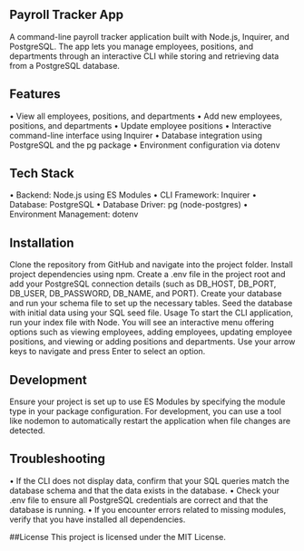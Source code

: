 ## Payroll Tracker App
A command-line payroll tracker application built with Node.js, Inquirer, and PostgreSQL. The app lets you manage employees, positions, and departments through an interactive CLI while storing and retrieving data from a PostgreSQL database.

## Features
• View all employees, positions, and departments
• Add new employees, positions, and departments
• Update employee positions
• Interactive command-line interface using Inquirer
• Database integration using PostgreSQL and the pg package
• Environment configuration via dotenv

## Tech Stack
• Backend: Node.js using ES Modules
• CLI Framework: Inquirer
• Database: PostgreSQL
• Database Driver: pg (node-postgres)
• Environment Management: dotenv

## Installation
Clone the repository from GitHub and navigate into the project folder.
Install project dependencies using npm.
Create a .env file in the project root and add your PostgreSQL connection details (such as DB_HOST, DB_PORT, DB_USER, DB_PASSWORD, DB_NAME, and PORT).
Create your database and run your schema file to set up the necessary tables.
Seed the database with initial data using your SQL seed file.
Usage
To start the CLI application, run your index file with Node. You will see an interactive menu offering options such as viewing employees, adding employees, updating employee positions, and viewing or adding positions and departments. Use your arrow keys to navigate and press Enter to select an option.

## Development
Ensure your project is set up to use ES Modules by specifying the module type in your package configuration. For development, you can use a tool like nodemon to automatically restart the application when file changes are detected.

## Troubleshooting
• If the CLI does not display data, confirm that your SQL queries match the database schema and that the data exists in the database.
• Check your .env file to ensure all PostgreSQL credentials are correct and that the database is running.
• If you encounter errors related to missing modules, verify that you have installed all dependencies.

##License
This project is licensed under the MIT License.

